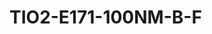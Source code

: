 # TIO2-E171-100NM-B-F
<a name="material" />
<script type="application/ld+json">

  {
    "@context": "https://schema.org/",
    "@type": "ChemicalSubstance",
    "http://purl.org/dc/terms/conformsTo":
      {
        "@type": "CreativeWork",
        "@id": "https://bioschemas.org/profiles/ChemicalSubstance/0.4-RELEASE/"
      },
    "@id": "https://egonw.github.io/nanowiki/nanowiki500.html#material",
    "name": "TIO2-E171-100NM-B-F",
    "sameAs: "http://127.0.0.1/mediawiki/index.php/Special:URIResolver/TIO2-2DE171-2D100NM-2DB-2DF"
  }
</script>

